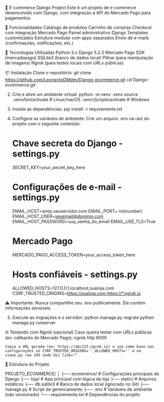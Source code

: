 🛒 E-commerce Django Project
Este é um projeto de e-commerce desenvolvido com Django, com integração à API do Mercado Pago para pagamentos.

🚀 Funcionalidades
Catálogo de produtos
Carrinho de compras
Checkout com integração Mercado Pago
Painel administrativo Django
Templates customizados
Estrutura modular com apps separados
Envio de e-mails (confirmações, notificações, etc.)

🧰 Tecnologias Utilizadas
Python 3.x
Django 5.2.3
Mercado Pago SDK (mercadopago)
SQLite3 (banco de dados local)
Pillow (para manipulação de imagens)
Ngrok (para testes locais com URLs públicas)

📦 Instalação
Clone o repositório:
git clone https://github.com/LeonardoDMdev/Django-ecommerce.git
cd Django-ecommerce.git

2. Crie e ative um ambiente virtual:
    python -m venv .venv
    source .venv/bin/activate  # Linux/macOS
    .venv\Scripts\activate     # Windows

3. Instale as dependências:
    pip install -r requirements.txt

4. Configure as variáveis de ambiente:
    Crie um arquivo .env na raiz do projeto com o seguinte conteúdo:

    # Chave secreta do Django - settings.py
    SECRET_KEY=your_secret_key_here

    # Configurações de e-mail - settings.py
    EMAIL_HOST=smtp.seuservidor.com
    EMAIL_PORT= int(number)
    EMAIL_HOST_USER=seuemail@dominio.com
    EMAIL_HOST_PASSWORD=sua_senha_do_email
    EMAIL_USE_TLS=True

    # Mercado Pago
    MERCADO_PAGO_ACCESS_TOKEN=your_access_token_here

    # Hosts confiáveis - settings.py
    ALLOWED_HOSTS=127.0.0.1,localhost,sualoja.com
    CSRF_TRUSTED_ORIGINS=https://sualoja.com,https://*.ngrok.io

⚠️ Importante: Nunca compartilhe seu .env publicamente. Ele contém informações sensíveis.

5. Execute as migrações e o servidor:
    python manage.py migrate
    python manage.py runserver

🌐 Testando com Ngrok (opcional)
    Caso queira testar com URLs públicas (ex: callbacks do Mercado Pago):
    ngrok http 8000

    Copie a URL gerada (ex: https://abc123.ngrok.io) e use como base nas configurações no CSRF_TRUSTED_ORIGINS='',ALLOWED_HOSTS='' e no views.py row 195 onde diz link=""

📁 Estrutura do Projeto
    
PROJETO_ECOMMERCE/
│
├── ecommerce/           # Configurações principais do Django
├── loja/                # App principal com lógica da loja
├── static/              # Arquivos estáticos
├── db.sqlite3           # Banco de dados local (ignorado no Git)
├── manage.py            # Script de gerenciamento
├── .env                 # Variáveis de ambiente (não versionado)
└── requirements.txt     # Dependências do projeto

